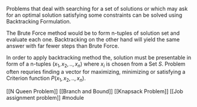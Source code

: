 Problems that deal with searching for a set of solutions or which may ask for an optimal solution satisfying some constraints can be solved using Backtracking Formulation.

The Brute Force method would be to form n-tuples of solution set and evaluate each one.
Backtracking on the other hand will yield the same answer with far fewer steps than Brute Force.

In order to apply backtracking method the, solution must be presentable in form of a n-tuples $(x_1,x_2,..,x_n)$ where $x_i$ is chosen from a Set $S$. Problem often requries finding a vector for maximizing, minimizing or satisfying a Criterion function $P(x_1,x_2,..,x_n)$.

[[N Queen Problem]]
[[Branch and Bound]]
[[Knapsack Problem]]
[[Job assignment problem]]
#module